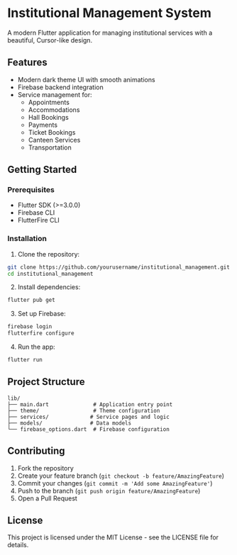 # Institutional Management System

A modern Flutter application for managing institutional services with a beautiful, Cursor-like design.

## Features

- Modern dark theme UI with smooth animations
- Firebase backend integration
- Service management for:
  - Appointments
  - Accommodations
  - Hall Bookings
  - Payments
  - Ticket Bookings
  - Canteen Services
  - Transportation

## Getting Started

### Prerequisites

- Flutter SDK (>=3.0.0)
- Firebase CLI
- FlutterFire CLI

### Installation

1. Clone the repository:
```bash
git clone https://github.com/yourusername/institutional_management.git
cd institutional_management
```

2. Install dependencies:
```bash
flutter pub get
```

3. Set up Firebase:
```bash
firebase login
flutterfire configure
```

4. Run the app:
```bash
flutter run
```

## Project Structure

```
lib/
├── main.dart              # Application entry point
├── theme/                 # Theme configuration
├── services/             # Service pages and logic
├── models/               # Data models
└── firebase_options.dart  # Firebase configuration
```

## Contributing

1. Fork the repository
2. Create your feature branch (`git checkout -b feature/AmazingFeature`)
3. Commit your changes (`git commit -m 'Add some AmazingFeature'`)
4. Push to the branch (`git push origin feature/AmazingFeature`)
5. Open a Pull Request

## License

This project is licensed under the MIT License - see the LICENSE file for details.
